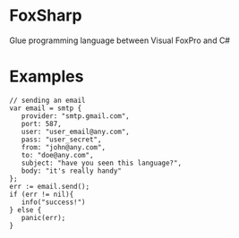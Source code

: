 # FoxSharp
Glue programming language between Visual FoxPro and C#

# Examples
```
// sending an email
var email = smtp {
   provider: "smtp.gmail.com",
   port: 587,
   user: "user_email@any.com",
   pass: "user_secret",
   from: "john@any.com",
   to: "doe@any.com",
   subject: "have you seen this language?",
   body: "it's really handy"   
};
err := email.send();
if (err != nil){
   info("success!")
} else {
   panic(err);
}
```
